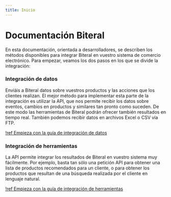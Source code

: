 ```yaml
---
title: Inicio
---
```

# Documentación Biteral

En esta documentación, orientada a desarrolladores, se describen los métodos disponibles para integrar Biteral en vuestro sistema de comercio electrónico. Para empezar, veamos los dos pasos en los que se divide la integración:

### Integración de datos
Enviáis a Biteral datos sobre vuestros productos y las acciones que los clientes realizan. El mejor método para implementar esta parte de la integración es utilizar la API, que nos permite recibir los datos sobre eventos, cambios en productos y similares tan pronto como suceden. De este modo las herramientas de Biteral podrán ofrecer también resultados en tiempo real. También podemos recibir datos en archivos Excel o CSV vía FTP.

[!ref Empieza con la guía de integración de datos](/guide/integration-data/intro)

### Integración de herramientas
La API permite integrar los resultados de Biteral en vuestro sistema muy fácilmente. Por ejemplo, basta tan sólo una petición API para obtener una lista de productos recomendados para un cliente, o para obtener los productos que resultan de una búsqueda realizada por el cliente en lenguaje natural.

[!ref Empieza con la guía de integración de herramientas](/guide/integration-tools/intro)
